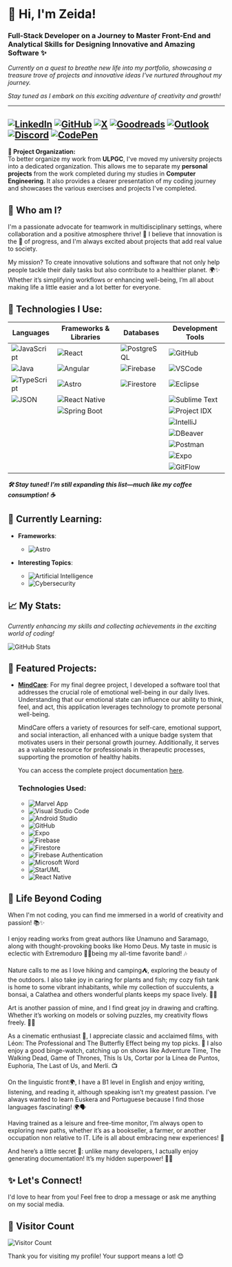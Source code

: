 # 👋 Hi, I'm Zeida!
### Full-Stack Developer on a Journey to Master Front-End and Analytical Skills for Designing Innovative and Amazing Software ✨

_Currently on a quest to breathe new life into my portfolio, showcasing a treasure trove of projects and innovative ideas I've nurtured throughout my journey._

_Stay tuned as I embark on this exciting adventure of creativity and growth!_

---
[![LinkedIn](https://img.shields.io/badge/LinkedIn-Connect-blue?logo=linkedin&style=for-the-badge)](https://www.linkedin.com/in/zeida-de-los-reyes-rodr%C3%ADguez-mendoza/)
[![GitHub](https://img.shields.io/badge/GitHub-Profile-blue?logo=github&style=for-the-badge)](https://github.com/Zeida)
[![X](https://img.shields.io/badge/X-Follow-blue?logo=x&style=for-the-badge)](https://x.com/zeidaromen)
[![Goodreads](https://img.shields.io/badge/Goodreads-Profile-orange?logo=goodreads&style=for-the-badge)](https://www.goodreads.com/user/show/161265190-zeidaromen)
[![Outlook](https://img.shields.io/badge/Outlook-Email-blue?logo=microsoftoutlook&style=for-the-badge)](mailto:zeidaromen@outlook.es)
[![Discord](https://img.shields.io/badge/Discord-Chat-purple?logo=discord&style=for-the-badge)](https://discordapp.com/users/zeidaromen#3733)
[![CodePen](https://img.shields.io/badge/CodePen-Profile-black?logo=codepen&style=for-the-badge)](https://codepen.io/Zeida)
---

**📂 Project Organization:**  
To better organize my work from **ULPGC**, I've moved my university projects into a dedicated organization. This allows me to separate my **personal projects** from the work completed during my studies in **Computer Engineering**. It also provides a clearer presentation of my coding journey and showcases the various exercises and projects I've completed.

## 🌈 Who am I?
I'm a passionate advocate for teamwork in multidisciplinary settings, where collaboration and a positive atmosphere thrive! 🤝 I believe that innovation is the 💓 of progress, and I'm always excited about projects that add real value to society.

My mission? To create innovative solutions and software that not only help people tackle their daily tasks but also contribute to a healthier planet. 🌍✨ Whether it’s simplifying workflows or enhancing well-being, I’m all about making life a little easier and a lot better for everyone.

## 🔧 Technologies I Use:

| Languages | Frameworks & Libraries | Databases | Development Tools |
|-----------|-------------------------|-----------|--------------------|
| ![JavaScript](https://img.shields.io/badge/JavaScript-ES2023-yellow?style=for-the-badge&logo=javascript) | ![React](https://img.shields.io/badge/React-18.2.0-blue?style=for-the-badge&logo=react) | ![PostgreSQL](https://img.shields.io/badge/PostgreSQL-16.0-blue?style=for-the-badge&logo=postgresql) | ![GitHub](https://img.shields.io/badge/GitHub-Profile-black?logo=github&style=for-the-badge) |
| ![Java](https://img.shields.io/badge/Java-8.0-orange?style=for-the-badge&logo=java) | ![Angular](https://img.shields.io/badge/Angular-15.0.0-red?style=for-the-badge&logo=angular) | ![Firebase](https://img.shields.io/badge/Firebase-11.0.0-yellow?style=for-the-badge&logo=firebase) | ![VSCode](https://img.shields.io/badge/VS%20Code-blue?style=for-the-badge&logo=visualstudiocode) |
| ![TypeScript](https://img.shields.io/badge/TypeScript-blue?style=for-the-badge&logo=typescript) | ![Astro](https://img.shields.io/badge/Astro-v4.16.3-blue?style=for-the-badge&logo=astro) | ![Firestore](https://img.shields.io/badge/Firestore-11.0.0-blue?style=for-the-badge&logo=firestore) | ![Eclipse](https://img.shields.io/badge/Eclipse-2023--06-2A3A3B?style=for-the-badge&logo=eclipse) |
| ![JSON](https://img.shields.io/badge/JSON-black?style=for-the-badge&logo=json) | ![React Native](https://img.shields.io/badge/React%20Native-0.64.3-61DAFB?style=for-the-badge&logo=react) |           | ![Sublime Text](https://img.shields.io/badge/Sublime%20Text-orange?style=for-the-badge&logo=sublimetext) |
|           | ![Spring Boot](https://img.shields.io/badge/Spring%20Boot-green?style=for-the-badge&logo=spring) |           | ![Project IDX](https://img.shields.io/badge/Project%20IDX-ff4a1a?style=for-the-badge&logo=google) |
|           |                         |           | ![IntelliJ](https://img.shields.io/badge/IntelliJ%20IDEA-4.33.0-blue?style=for-the-badge) |
|           |                         |           | ![DBeaver](https://img.shields.io/badge/DBeaver-2A3A3B?style=for-the-badge&logo=dbeaver) |
|           |                         |           | ![Postman](https://img.shields.io/badge/Postman-FF6C37?style=for-the-badge&logo=postman) |
|           |                         |           | ![Expo](https://img.shields.io/badge/Expo-000000?style=for-the-badge&logo=expo) |
|           |                         |           | ![GitFlow](https://img.shields.io/badge/GitFlow-00BFFF?style=for-the-badge&logo=git) |

_**🛠️ Stay tuned! I’m still expanding this list—much like my coffee consumption! ☕️**_

## 🌱 Currently Learning:

- **Frameworks**: 
  - ![Astro](https://img.shields.io/badge/Astro-v4.16.3-blue?style=for-the-badge&logo=astro)

- **Interesting Topics**: 
  - ![Artificial Intelligence](https://img.shields.io/badge/Artificial%20Intelligence-AI-00C4FF?style=for-the-badge&logo=artificial-intelligence)
  - ![Cybersecurity](https://img.shields.io/badge/Cybersecurity-SECURITY-FF4C4C?style=for-the-badge&logo=security)

## 📈 My Stats:
_Currently enhancing my skills and collecting achievements in the exciting world of coding!_

![GitHub Stats](https://github-readme-stats.vercel.app/api?username=Zeida&show_icons=true&theme=radical)

## 🎉 Featured Projects:

- **[MindCare](https://github.com/Zeida/MindCare)**: For my final degree project, I developed a software tool that addresses the crucial role of emotional well-being in our daily lives. Understanding that our emotional state can influence our ability to think, feel, and act, this application leverages technology to promote personal well-being.

  MindCare offers a variety of resources for self-care, emotional support, and social interaction, all enhanced with a unique badge system that motivates users in their personal growth journey. Additionally, it serves as a valuable resource for professionals in therapeutic processes, supporting the promotion of healthy habits.
  
  You can access the complete project documentation [here](https://accedacris.ulpgc.es/bitstream/10553/117753/1/P%c3%a1ginas%20desdeEII-GII-2022-07_RodriguezMendozaZeida.pdf).

  ### Technologies Used:
  - ![Marvel App](https://img.shields.io/badge/Marvel%20App-1.0-FF4081?style=flat-square)
  - ![Visual Studio Code](https://img.shields.io/badge/VS%20Code-1.78.0-blue?style=flat-square&logo=visualstudiocode)
  - ![Android Studio](https://img.shields.io/badge/Android%20Studio-2023.1-3DDC84?style=flat-square&logo=androidstudio)
  - ![GitHub](https://img.shields.io/badge/GitHub-Profile-black?style=flat-square&logo=github)
  - ![Expo](https://img.shields.io/badge/Expo-48.0.0-000000?style=flat-square&logo=expo)
  - ![Firebase](https://img.shields.io/badge/Firebase-11.0.0-yellow?style=flat-square&logo=firebase)
  - ![Firestore](https://img.shields.io/badge/Firestore-11.0.0-blue?style=flat-square&logo=firestore)
  - ![Firebase Authentication](https://img.shields.io/badge/Firebase%20Auth-11.0.0-orange?style=flat-square&logo=firebase)
  - ![Microsoft Word](https://img.shields.io/badge/Microsoft%20Word-2021-2B579A?style=flat-square&logo=microsoftword)
  - ![StarUML](https://img.shields.io/badge/StarUML-3.0-blue?style=flat-square&logo=staruml)
  - ![React Native](https://img.shields.io/badge/React%20Native-0.72.3-61DAFB?style=flat-square&logo=react)
    

## 🥰 Life Beyond Coding
When I'm not coding, you can find me immersed in a world of creativity and passion! 📚✨ 

I enjoy reading works from great authors like Unamuno and Saramago, along with thought-provoking books like Homo Deus. My taste in music is eclectic with Extremoduro 🤘🏼being my all-time favorite band! 🎶

Nature calls to me as I love hiking and camping⛺️, exploring the beauty of the outdoors. I also take joy in caring for plants and fish; my cozy fish tank is home to some vibrant inhabitants, while my collection of succulents, a bonsai, a Calathea and others wonderful plants keeps my space lively. 🌿🐠

Art is another passion of mine, and I find great joy in drawing and crafting. Whether it’s working on models or solving puzzles, my creativity flows freely. 🎨🧩

As a cinematic enthusiast 🎥, I appreciate classic and acclaimed films, with Léon: The Professional and The Butterfly Effect being my top picks. 🍿 I also enjoy a good binge-watch, catching up on shows like Adventure Time, The Walking Dead, Game of Thrones, This Is Us, Cortar por la Línea de Puntos, Euphoria, The Last of Us, and Merlí. 📺

On the linguistic front🌍, I have a B1 level in English and enjoy writing, listening, and reading it, although speaking isn’t my greatest passion. I’ve always wanted to learn Euskera and Portuguese because I find those languages fascinating! 🌍🗣️

Having trained as a leisure and free-time monitor, I’m always open to exploring new paths, whether it’s as a bookseller, a farmer, or another occupation non relative to IT. Life is all about embracing new experiences! 🌟

And here’s a little secret 🤫: unlike many developers, I actually enjoy generating documentation! It’s my hidden superpower! 🦸‍♂️

## ✨ Let's Connect!
I'd love to hear from you! Feel free to drop a message or ask me anything on my social media.

## 👥 Visitor Count
![Visitor Count](https://profile-counter.glitch.me/Zeida/count.svg)

Thank you for visiting my profile! Your support means a lot! 😊
